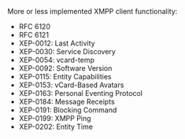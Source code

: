 More or less implemented XMPP client functionality:
* RFC 6120
* RFC 6121
* XEP-0012: Last Activity
* XEP-0030: Service Discovery
* XEP-0054: vcard-temp
* XEP-0092: Software Version
* XEP-0115: Entity Capabilities
* XEP-0153: vCard-Based Avatars
* XEP-0163: Personal Eventing Protocol
* XEP-0184: Message Receipts
* XEP-0191: Blocking Command
* XEP-0199: XMPP Ping
* XEP-0202: Entity Time
